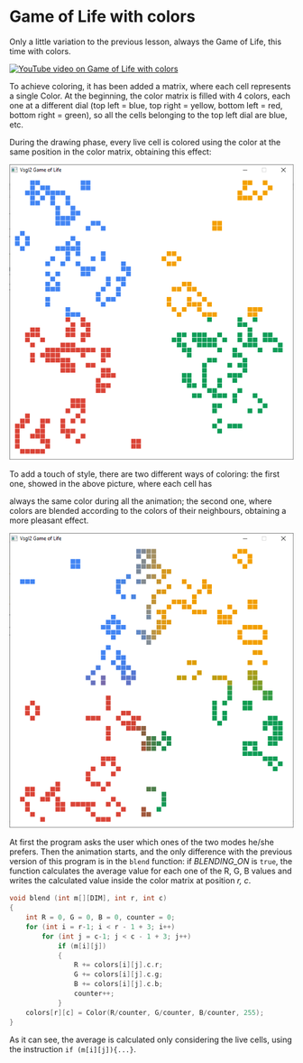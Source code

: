 # Game of Life with colors
Only a little variation to the previous lesson, always the Game of Life, this time with colors. 

[![YouTube video on Game of Life with colors](http://img.youtube.com/vi/eKYDIpUO78E/0.jpg)](http://www.youtube.com/watch?v=eKYDIpUO78E "YouTube video on Game of Life with colors")

To achieve coloring, it has been added a matrix, where each cell represents a single Color. At the beginning, the color matrix is filled with 4 colors, each one at a different dial (top left = blue, top right = yellow, bottom left = red, bottom right = green), so all the cells belonging to the top left dial are blue, etc.

During the drawing phase, every live cell is colored using the color at the same position in the color matrix, obtaining this effect:

![Not blended Colors](./images/screenshot_not_blended.png)

To add a touch of style, there are two different ways of coloring: the first one, showed in the above picture, where each cell has 

always the same color during all the animation; the second one, where colors are blended according to the colors of their neighbours, obtaining a more pleasant effect.

![Blended colors](./images/screenshot_blended.png)

At first the program asks the user which ones of the two modes he/she prefers. Then the animation starts, and the only difference with the previous version of this program is in the ```blend``` function: if *BLENDING_ON* is ```true```, the function calculates the average value for each one of the R, G, B values and writes the calculated value inside the color matrix at position *r, c*.

```c
void blend (int m[][DIM], int r, int c)
{
    int R = 0, G = 0, B = 0, counter = 0;
    for (int i = r-1; i < r - 1 + 3; i++)
        for (int j = c-1; j < c - 1 + 3; j++)
            if (m[i][j])
            {
                R += colors[i][j].c.r;
                G += colors[i][j].c.g;
                B += colors[i][j].c.b;
                counter++;
            }
    colors[r][c] = Color(R/counter, G/counter, B/counter, 255);
}
```

As it can see, the average is calculated only considering the live cells, using the instruction ```if (m[i][j]){...}```.
